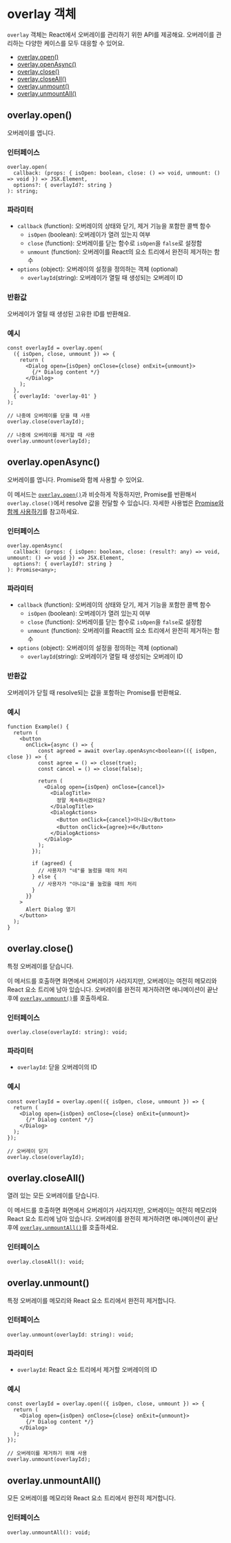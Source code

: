 # overlay 객체

`overlay` 객체는 React에서 오버레이를 관리하기 위한 API를 제공해요. 오버레이를 관리하는 다양한 케이스를 모두 대응할 수 있어요.

- [overlay.open()](#overlay-open)
- [overlay.openAsync()](#overlay-openasync)
- [overlay.close()](#overlay-close)
- [overlay.closeAll()](#overlay-closeall)
- [overlay.unmount()](#overlay-unmount)
- [overlay.unmountAll()](#overlay-unmountall)

## overlay.open()

오버레이를 엽니다.

### 인터페이스

```tsx
overlay.open(
  callback: (props: { isOpen: boolean, close: () => void, unmount: () => void }) => JSX.Element,
  options?: { overlayId?: string }
): string;
```

### 파라미터

- `callback` (function): 오버레이의 상태와 닫기, 제거 기능을 포함한 콜백 함수
  - `isOpen` (boolean): 오버레이가 열려 있는지 여부
  - `close` (function): 오버레이를 닫는 함수로 `isOpen`을 `false`로 설정함
  - `unmount` (function): 오버레이를 React의 요소 트리에서 완전히 제거하는 함수
- `options` (object): 오버레이의 설정을 정의하는 객체 (optional)
  - `overlayId`(string): 오버레이가 열릴 때 생성되는 오버레이 ID

### 반환값

오버레이가 열릴 때 생성된 고유한 ID를 반환해요.

### 예시

```tsx
const overlayId = overlay.open(
  ({ isOpen, close, unmount }) => {
    return (
      <Dialog open={isOpen} onClose={close} onExit={unmount}>
        {/* Dialog content */}
      </Dialog>
    );
  },
  { overlayId: 'overlay-01' }
);

// 나중에 오버레이를 닫을 때 사용
overlay.close(overlayId);

// 나중에 오버레이를 제거할 때 사용
overlay.unmount(overlayId);
```

## overlay.openAsync()

오버레이를 엽니다. Promise와 함께 사용할 수 있어요.

이 메서드는 [`overlay.open()`](#overlay-open)과 비슷하게 작동하지만, Promise를 반환해서 `overlay.close()`에서 resolve 값을 전달할 수 있습니다. 자세한 사용법은 [Promise와 함께 사용하기](../advanced/promise.md)를 참고하세요.

### 인터페이스

```tsx{5}
overlay.openAsync(
  callback: (props: { isOpen: boolean, close: (result?: any) => void, unmount: () => void }) => JSX.Element,
  options?: { overlayId?: string }
): Promise<any>;
```

### 파라미터

- `callback` (function): 오버레이의 상태와 닫기, 제거 기능을 포함한 콜백 함수
  - `isOpen` (boolean): 오버레이가 열려 있는지 여부
  - `close` (function): 오버레이를 닫는 함수로 `isOpen`을 `false`로 설정함
  - `unmount` (function): 오버레이를 React의 요소 트리에서 완전히 제거하는 함수
- `options` (object): 오버레이의 설정을 정의하는 객체 (optional)
  - `overlayId`(string): 오버레이가 열릴 때 생성되는 오버레이 ID

### 반환값

오버레이가 닫힐 때 resolve되는 값을 포함하는 Promise를 반환해요.

### 예시

```tsx
function Example() {
  return (
    <button
      onClick={async () => {
          const agreed = await overlay.openAsync<boolean>(({ isOpen, close }) => {
          const agree = () => close(true);
          const cancel = () => close(false);

          return (
            <Dialog open={isOpen} onClose={cancel}>
              <DialogTitle>
                정말 계속하시겠어요?
              </DialogTitle>
              <DialogActions>
                <Button onClick={cancel}>아니요</Button>
                <Button onClick={agree}>네</Button>
              </DialogActions>
            </Dialog>
          );
        });

        if (agreed) {
          // 사용자가 "네"를 눌렀을 때의 처리
        } else {
          // 사용자가 "아니요"를 눌렀을 때의 처리
        }
      }}
    >
      Alert Dialog 열기
    </button>
  );
}
```

## overlay.close()

특정 오버레이를 닫습니다.

이 메서드를 호출하면 화면에서 오버레이가 사라지지만, 오버레이는 여전히 메모리와 React 요소 트리에 남아 있습니다. 오버레이를 완전히 제거하려면 애니메이션이 끝난 후에 [`overlay.unmount()`](#overlay-unmount)를 호출하세요.

### 인터페이스

```tsx
overlay.close(overlayId: string): void;
```

### 파라미터

- `overlayId`: 닫을 오버레이의 ID

### 예시

```tsx
const overlayId = overlay.open(({ isOpen, close, unmount }) => {
  return (
    <Dialog open={isOpen} onClose={close} onExit={unmount}>
      {/* Dialog content */}
    </Dialog>
  );
});

// 오버레이 닫기
overlay.close(overlayId);
```

## overlay.closeAll()

열려 있는 모든 오버레이를 닫습니다.

이 메서드를 호출하면 화면에서 오버레이가 사라지지만, 오버레이는 여전히 메모리와 React 요소 트리에 남아 있습니다. 오버레이를 완전히 제거하려면 애니메이션이 끝난 후에 [`overlay.unmountAll()`](#overlay-unmountall)를 호출하세요.

### 인터페이스

```tsx
overlay.closeAll(): void;
```

## overlay.unmount()

특정 오버레이를 메모리와 React 요소 트리에서 완전히 제거합니다.

### 인터페이스

```tsx
overlay.unmount(overlayId: string): void;
```

### 파라미터

- `overlayId`: React 요소 트리에서 제거할 오버레이의 ID

### 예시

```tsx
const overlayId = overlay.open(({ isOpen, close, unmount }) => {
  return (
    <Dialog open={isOpen} onClose={close} onExit={unmount}>
      {/* Dialog content */}
    </Dialog>
  );
});

// 오버레이를 제거하기 위해 사용
overlay.unmount(overlayId);
```

## overlay.unmountAll()

모든 오버레이를 메모리와 React 요소 트리에서 완전히 제거합니다.

### 인터페이스

```tsx
overlay.unmountAll(): void;
```
